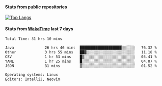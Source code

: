 #### Stats from public repositories

[![Top Langs](https://github-readme-stats.vercel.app/api/top-langs/?username=hyoghurt&layout=compact&exclude_repo=multiserver,docker_compose&langs_count=6)](https://github.com/anuraghazra/github-readme-stats)

#### Stats from [WakaTime](https://wakatime.com/@hyoghurt) last 7 days
<!--START_SECTION:waka-->

```txt
Total Time: 31 hrs 10 mins

Java              26 hrs 46 mins  ███████████████████░░░░░░   76.32 %
Other             3 hrs 55 mins   ██▓░░░░░░░░░░░░░░░░░░░░░░   11.18 %
CSV               1 hr 53 mins    █▒░░░░░░░░░░░░░░░░░░░░░░░   05.41 %
YAML              1 hr 25 mins    █░░░░░░░░░░░░░░░░░░░░░░░░   04.07 %
JSON              31 mins         ▒░░░░░░░░░░░░░░░░░░░░░░░░   01.52 %

Operating systems: Linux
Editors: IntelliJ, Neovim
```

<!--END_SECTION:waka-->
